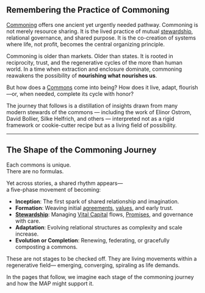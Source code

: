 ## Remembering the Practice of Commoning

[Commoning](/understanding-the-map/appendices/glossary/#commoning) offers one ancient yet urgently needed pathway. Commoning is not merely resource sharing. It is the lived practice of mutual [stewardship](/understanding-the-map/appendices/glossary/#stewardship), relational governance, and shared purpose. It is the co-creation of systems where life, not profit, becomes the central organizing principle.

Commoning is older than markets. Older than states. It is rooted in reciprocity, trust, and the regenerative cycles of the more than human world. In a time when extraction and enclosure dominate, commoning reawakens the possibility of **nourishing what nourishes us**.

But how does a [Commons](/understanding-the-map/appendices/glossary/#commons) come into being? How does it live, adapt, flourish—or, when needed, complete its cycle with honor?

The journey that follows is a distillation of insights drawn from many modern stewards of the commons — including the work of Elinor Ostrom, David Bollier, Silke Helfrich, and others — interpreted not as a rigid framework or cookie-cutter recipe but as a living field of possibility.

---

## The Shape of the Commoning Journey

Each commons is unique.  
There are no formulas.

Yet across stories, a shared rhythm appears—  
a five-phase movement of becoming:

- **Inception**: The first spark of shared relationship and imagination.
- **Formation**: Weaving initial [agreements](/understanding-the-map/appendices/glossary/#agreement), [values](/understanding-the-map/appendices/glossary/#lifecode), and early trust.
- **[Stewardship](/understanding-the-map/appendices/glossary/#stewardship)**: Managing [Vital Capital](/understanding-the-map/appendices/glossary/#vital-capital) flows, [Promises](/understanding-the-map/appendices/glossary/#promise), and governance with care.
- **Adaptation**: Evolving relational structures as complexity and scale increase.
- **Evolution or Completion**: Renewing, federating, or gracefully composting a commons.

These are not stages to be checked off. They are living movements within a regenerative field— emerging, converging, spiraling as life demands.

In the pages that follow, we imagine each stage of the commoning journey and how the MAP might support it.